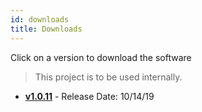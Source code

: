 ```yaml
---
id: downloads
title: Downloads
---
```


Click on a version to download the software

> This project is to be used internally.


- [**v1.0.11**](https://aitmed-relay-releases.s3.amazonaws.com/Relay+Setup+1.0.11.exe) - Release Date: 10/14/19

